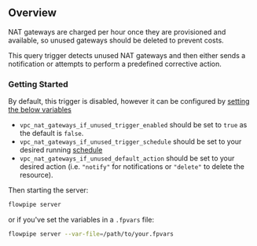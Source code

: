 ## Overview

NAT gateways are charged per hour once they are provisioned and available, so unused gateways should be deleted to prevent costs.

This query trigger detects unused NAT gateways and then either sends a notification or attempts to perform a predefined corrective action.

### Getting Started

By default, this trigger is disabled, however it can be configured by [setting the below variables](https://flowpipe.io/docs/build/mod-variables#passing-input-variables)
- `vpc_nat_gateways_if_unused_trigger_enabled` should be set to `true` as the default is `false`.
- `vpc_nat_gateways_if_unused_trigger_schedule` should be set to your desired running [schedule](https://flowpipe.io/docs/flowpipe-hcl/trigger/schedule#more-examples)
- `vpc_nat_gateways_if_unused_default_action` should be set to your desired action (i.e. `"notify"` for notifications or `"delete"` to delete the resource).

Then starting the server:
```sh
flowpipe server
```

or if you've set the variables in a `.fpvars` file:
```sh
flowpipe server --var-file=/path/to/your.fpvars
```